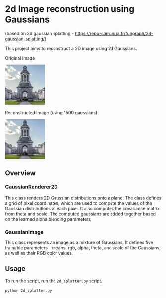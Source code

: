 # 2d Image reconstruction using Gaussians
(based on 3d gaussian splatting - https://repo-sam.inria.fr/fungraph/3d-gaussian-splatting/)

This project aims to reconstruct a 2D image using 2d Gaussians.

Original Image

![Original Imssage](target_image.png)

Reconstructed Image (using 1500 gaussians)

![Reconstructed Image](reconstructed_image.png)

## Overview

### GaussianRenderer2D

This class renders 2D Gaussian distributions onto a plane. The class defines a grid of pixel coordinates, which are used to compute the values of the Gaussian distributions at each pixel. It also computes the covariance matrix from theta and scale. The computed gaussians are added together based on the learned alpha blending parameters

### GaussianImage

This class represents an image as a mixture of Gaussians. It defines five trainable parameters - means, rgb, alpha, theta, and scale of the Gaussians, as well as their RGB color values.

## Usage

To run the script,  run the `2d_splatter.py` script.

```sh
python 2d_splatter.py
```
